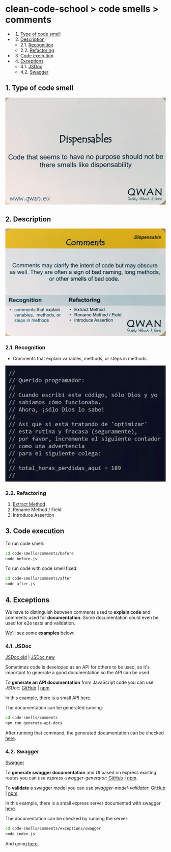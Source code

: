 # clean-code-school > code smells > comments

<!-- vscode-markdown-toc -->
* 1. [Type of code smell](#Typeofcodesmell)
* 2. [Description](#Description)
	* 2.1. [Recognition](#Recognition)
	* 2.2. [Refactoring](#Refactoring)
* 3. [Code execution](#Codeexecution)
* 4. [Exceptions](#Exceptions)
	* 4.1. [JSDoc](#JSDoc)
	* 4.2. [Swagger](#Swagger)

<!-- vscode-markdown-toc-config
	numbering=true
	autoSave=true
	/vscode-markdown-toc-config -->
<!-- /vscode-markdown-toc -->

##  1. <a name='Typeofcodesmell'></a>Type of code smell

![Dispensables: code that seems to have no purpose should not be there smells like dispensability.](./resources/dispensables.jpeg?raw=true)

##  2. <a name='Description'></a>Description

![Comments may clarify the intent of code but may obscure as well. They are often a sign of bad naming, long methods, or other smells of bad code.](./resources/comments.jpeg?raw=true)

###  2.1. <a name='Recognition'></a>Recognition

  - Comments that explain variables, methods, or steps in methods.

![Context](./resources/context.jpg?raw=true)

###  2.2. <a name='Refactoring'></a>Refactoring

  1. [Extract Method](https://github.com/guidesmiths/clean-code-school/tree/master/refactors/extract-method)
  2. Rename Method / Field
  3. Introduce Assertion


##  3. <a name='Codeexecution'></a>Code execution

To run code smell:

```bash
cd code-smells/comments/before
node before.js
```

To run code with code smell fixed:

```bash
cd code-smells/comments/after
node after.js
```

##  4. <a name='Exceptions'></a>Exceptions

We have to distinguish between comments used to **explain code** and comments used for **documentation**.
Some documentation could even be used for e2e tests and validation.

We'll see some **examples** below:

###  4.1. <a name='JSDoc'></a>JSDoc

[JSDoc old](https://jsdoc.app/) | [JSDoc new](https://devdocs.io/jsdoc/)

Sometimes code is developed as an API for others to be used, so it's important to generate a good documentation so the API can be used.

To **generate an API documentation** from JavaScript code you can use *JSDoc*: [GitHub](https://github.com/jsdoc/jsdoc) | [npm](https://www.npmjs.com/package/jsdoc).

In this example, there is a small API [here](./after/utils_api.js).

The documentation can be generated running:

```bash
cd code-smells/comments
npm run generate-api-docs
```

After running that command, the generated documentation can be checked [here](./after/api/generated/index.html).

###  4.2. <a name='Swagger'></a>Swagger

[Swagger](https://swagger.io/)

To **generate swagger documentation** and UI based on express existing routes you can use *express-swagger-generator*: [GitHub](https://github.com/pgroot/express-swagger-generator) | [npm](https://www.npmjs.com/package/express-swagger-generator).

To **validate** a swagger model you can use *swagger-model-validator*: [GitHub](https://github.com/swagger-model-validator/swagger-model-validator) | [npm](https://www.npmjs.com/package/swagger-model-validator).

In this example, there is a small express server documented with swagger [here](./exceptions/swagger/index.js).

The documentation can be checked by running the server:

```bash
cd code-smells/comments/exceptions/swagger
node index.js
```

And going [here](http://localhost:3000/docs/api).
